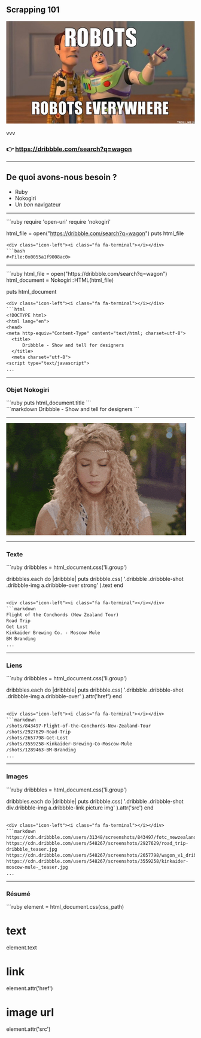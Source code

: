 ## Scrapping 101
<img class="full-screen" src="images/robots-robots-everywhere.jpg">

vvv

### 👉 <span class="lowercase">https://dribbble.com/search?q=wagon</span>

---

## De quoi avons-nous besoin ?

- Ruby
- Nokogiri
- Un *bon* navigateur

---

<div class="icon-left"><i class="fa fa-file-code-o"></i></div>
```ruby
require 'open-uri'
require 'nokogiri'

html_file = open("https://dribbble.com/search?q=wagon")
puts html_file
```
<div class="icon-left"><i class="fa fa-terminal"></i></div>
```bash
#<File:0x0055a1f9008ac0>
```
<!-- .element: class="fragment" data-fragment-index="2" -->

---

<div class="icon-left"><i class="fa fa-file-code-o"></i></div>
```ruby
html_file = open("https://dribbble.com/search?q=wagon")
html_document = Nokogiri::HTML(html_file)

puts html_document
```
<div class="icon-left"><i class="fa fa-terminal"></i></div>
```html
<!DOCTYPE html>
<html lang="en">
<head>
<meta http-equiv="Content-Type" content="text/html; charset=utf-8">
  <title>
      Dribbble - Show and tell for designers
  </title>
  <meta charset="utf-8">
<script type="text/javascript">
...
```
<!-- .element: class="fragment" data-fragment-index="2" -->

---

### Objet Nokogiri

<div class="icon-left"><i class="fa fa-file-code-o"></i></div>
```ruby
puts html_document.title
```

<div class="icon-left"><i class="fa fa-terminal"></i></div>
```markdown
Dribbble - Show and tell for designers
```
<!-- .element: class="fragment" data-fragment-index="2" -->

---

<img class="full-screen" src="images/concentrate.gif">

---

### Texte

<div class="icon-left"><i class="fa fa-file-code-o"></i></div>
```ruby
dribbbles = html_document.css('li.group')

dribbbles.each do |dribbble|
  puts dribbble.css(
   '.dribbble .dribbble-shot .dribbble-img a.dribbble-over strong'
  ).text
end
```

<div class="icon-left"><i class="fa fa-terminal"></i></div>
```markdown
Flight of the Conchords (New Zealand Tour)
Road Trip
Get Lost
Kinkaider Brewing Co. - Moscow Mule
BM Branding
...
```
<!-- .element: class="fragment" data-fragment-index="2" -->

---

### Liens

<div class="icon-left"><i class="fa fa-file-code-o"></i></div>
```ruby
dribbbles = html_document.css('li.group')

dribbbles.each do |dribbble|
  puts dribbble.css(
    '.dribbble .dribbble-shot .dribbble-img   a.dribbble-over'
  ).attr('href')
end
```

<div class="icon-left"><i class="fa fa-terminal"></i></div>
```markdown
/shots/843497-Flight-of-the-Conchords-New-Zealand-Tour
/shots/2927629-Road-Trip
/shots/2657798-Get-Lost
/shots/3559258-Kinkaider-Brewing-Co-Moscow-Mule
/shots/1289463-BM-Branding
...
```
<!-- .element: class="fragment" data-fragment-index="2" -->

---

### Images

<div class="icon-left"><i class="fa fa-file-code-o"></i></div>
```ruby
dribbbles = html_document.css('li.group')

dribbbles.each do |dribbble|
  puts dribbble.css(
    '.dribbble .dribbble-shot div.dribbble-img a.dribbble-link picture img'
  ).attr('src')
end
```

<div class="icon-left"><i class="fa fa-terminal"></i></div>
```markdown
https://cdn.dribbble.com/users/31348/screenshots/843497/fotc_newzealand_dribbble_teaser.jpg
https://cdn.dribbble.com/users/548267/screenshots/2927629/road_trip-dribbble_teaser.jpg
https://cdn.dribbble.com/users/548267/screenshots/2657798/wagon_v1_dribbble_teaser.jpg
https://cdn.dribbble.com/users/548267/screenshots/3559258/kinkaider-moscow-mule-_teaser.jpg
...
```
<!-- .element: class="fragment" data-fragment-index="2" -->

---

### Résumé

<div class="icon-left"><i class="fa fa-file-code-o"></i></div>
```ruby
  element = html_document.css(css_path)

  # text
  element.text

  # link
  element.attr('href')

  # image url
  element.attr('src')
```
